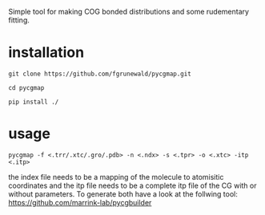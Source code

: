 Simple tool for making COG bonded distributions and some rudementary fitting. 

# installation
```
git clone https://github.com/fgrunewald/pycgmap.git

cd pycgmap 

pip install ./
```
# usage
```
pycgmap -f <.trr/.xtc/.gro/.pdb> -n <.ndx> -s <.tpr> -o <.xtc> -itp <.itp>
```
the index file needs to be a mapping of the molecule to atomisitic coordinates and 
the itp file needs to be a complete itp file of the CG with or without parameters. 
To generate both have a look at the follwing tool: https://github.com/marrink-lab/pycgbuilder
